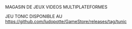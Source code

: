 MAGASIN DE JEUX VIDEOS MULTIPLATEFORMES

JEU TONIC DISPONIBLE AU https://github.com/ludopotte/GameStore/releases/tag/tunic
